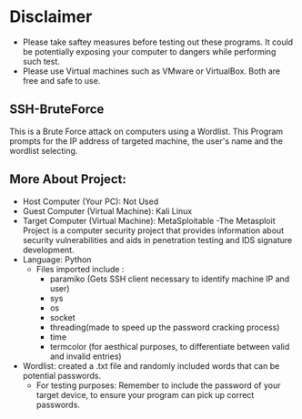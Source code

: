 # Disclaimer
- Please take saftey measures before testing out these programs. It could be potentially exposing your computer to dangers while performing such test. 
- Please use Virtual machines such as VMware or VirtualBox. Both are free and safe to use.

## SSH-BruteForce
This is a Brute Force attack on computers using a Wordlist. This Program prompts for the IP address of targeted machine, the user's name and the wordlist selecting.

## More About Project:
  - Host Computer (Your PC): Not Used
  - Guest Computer (Virtual Machine): Kali Linux
  - Target Computer (Virtual Machine): MetaSploitable
      -The Metasploit Project is a computer security project that provides information about security vulnerabilities and aids in penetration testing and IDS signature development.
  - Language: Python
      - Files imported include :
          - paramiko (Gets SSH client necessary to identify machine IP and user)
          - sys
          - os
          - socket
          - threading(made to speed up the password cracking process)
          - time
          - termcolor (for aesthical purposes, to differentiate between valid and invalid entries)
  - Wordlist: created a .txt file and randomly included words that can be potential passwords.
      - For  testing purposes: Remember to include the password of your target device, to ensure your program can pick up correct passwords.
